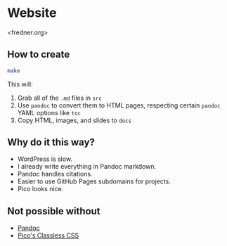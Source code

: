 # Website

<fredner.org>

## How to create

```zsh
make
```

This will:

1. Grab all of the `.md` files in `src`
2. Use `pandoc` to convert them to HTML pages, respecting certain `pandoc` YAML options like `toc`
3. Copy HTML, images, and slides to `docs`

## Why do it this way?

- WordPress is slow.
- I already write everything in Pandoc markdown.
- Pandoc handles citations.
- Easier to use GitHub Pages subdomains for projects.
- Pico looks nice.

## Not possible without

- [Pandoc](https://pandoc.org)
- [Pico's Classless CSS](https://picocss.com/docs/classless)

